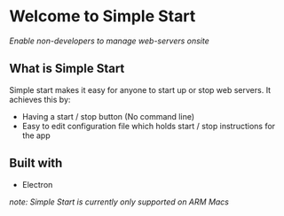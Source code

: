 # Welcome to Simple Start
_Enable non-developers to manage web-servers onsite_

## What is Simple Start
Simple start makes it easy for anyone to start up or stop web servers. It achieves this by:
- Having a start / stop button (No command line)
- Easy to edit configuration file which holds start / stop instructions for the app

## Built with
- Electron


_note: Simple Start is currently only supported on ARM Macs_
